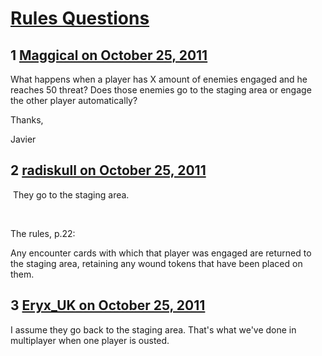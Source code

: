 # [Rules Questions](https://community.fantasyflightgames.com/topic/55285-rules-questions/)

## 1 [Maggical on October 25, 2011](https://community.fantasyflightgames.com/topic/55285-rules-questions/?do=findComment&comment=547058)

What happens when a player has X amount of enemies engaged and he reaches 50 threat? Does those enemies go to the staging area or engage the other player automatically?

Thanks,

Javier

## 2 [radiskull on October 25, 2011](https://community.fantasyflightgames.com/topic/55285-rules-questions/?do=findComment&comment=547066)

 They go to the staging area.

 

The rules, p.22:

Any encounter cards with which that player was engaged are returned to the staging area, retaining any wound tokens that have been placed on them.

## 3 [Eryx_UK on October 25, 2011](https://community.fantasyflightgames.com/topic/55285-rules-questions/?do=findComment&comment=547067)

I assume they go back to the staging area. That's what we've done in multiplayer when one player is ousted.


